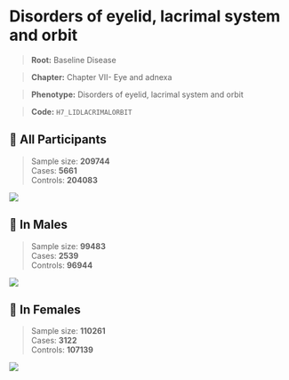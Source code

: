 # Disorders of eyelid, lacrimal system and orbit

> **Root:** Baseline Disease  

> **Chapter:** Chapter VII- Eye and adnexa  

> **Phenotype:** Disorders of eyelid, lacrimal system and orbit  

> **Code:** `H7_LIDLACRIMALORBIT`

## 🧪 All Participants  
> Sample size: **209744**  
> Cases: **5661**  
> Controls: **204083**
<img src="/Disease/Figures/ALL/Incidence/H7_LIDLACRIMALORBIT.png"/>
<CsvTable src="/Disease/Data/ALL/Incidence/COX_H7_LIDLACRIMALORBIT.csv" label="🔍 View full results" />

## 👨 In Males  
> Sample size: **99483**  
> Cases: **2539**  
> Controls: **96944**
<img src="/Disease/Figures/Male/Incidence/H7_LIDLACRIMALORBIT.png"/>
<CsvTable src="/Disease/Data/Male/Incidence/COX_H7_LIDLACRIMALORBIT.csv" label="🔍 View full results" />

## 👩 In Females  
> Sample size: **110261**  
> Cases: **3122**  
> Controls: **107139**
<img src="/Disease/Figures/Female/Incidence/H7_LIDLACRIMALORBIT.png"/>
<CsvTable src="/Disease/Data/Female/Incidence/COX_H7_LIDLACRIMALORBIT.csv" label="🔍 View full results" />
